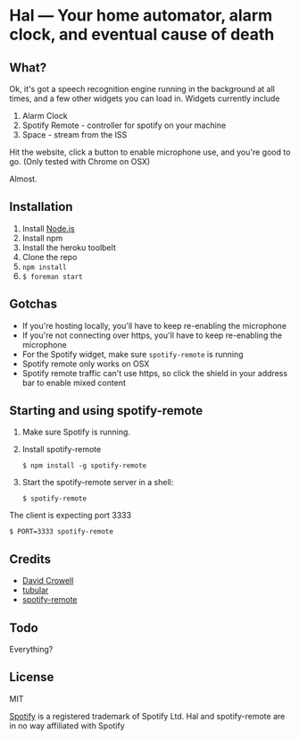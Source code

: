 # Hal — Your home automator, alarm clock, and eventual cause of death

## What?

Ok, it's got a speech recognition engine running in the background at all 
times, and a few other widgets you can load in. Widgets currently include

1. Alarm Clock
2. Spotify Remote - controller for spotify on your machine
3. Space - stream from the ISS

Hit the website, click a button to enable microphone use, and you're good to go.
(Only tested with Chrome on OSX)

Almost.

## Installation

1. Install [Node.js](http://nodejs.org/)
2. Install npm
3. Install the heroku toolbelt
4. Clone the repo
5. `npm install`
6. `$ foreman start`

## Gotchas

* If you're hosting locally, you'll have to keep re-enabling the microphone
* If you're not connecting over https, you'll have to keep re-enabling the microphone
* For the Spotify widget, make sure `spotify-remote` is running
* Spotify remote only works on OSX
* Spotify remote traffic can't use https, so click the shield in your address bar to enable mixed content

## Starting and using spotify-remote

1. Make sure Spotify is running.
2. Install spotify-remote

    ```
    $ npm install -g spotify-remote
    ```
3. Start the spotify-remote server in a shell:

    ```
    $ spotify-remote
    ```

The client is expecting port 3333

```
$ PORT=3333 spotify-remote
```

## Credits

* [David Crowell](http://github.com/david-crowell)
* [tubular](http://www.seanmccambridge.com/tubular/)
* [spotify-remote](https://www.npmjs.com/package/spotify-remote)

## Todo

Everything?

## License

MIT

[Spotify](http://www.spotify.com) is a registered trademark of Spotify Ltd.
Hal and spotify-remote are in no way affiliated with Spotify
